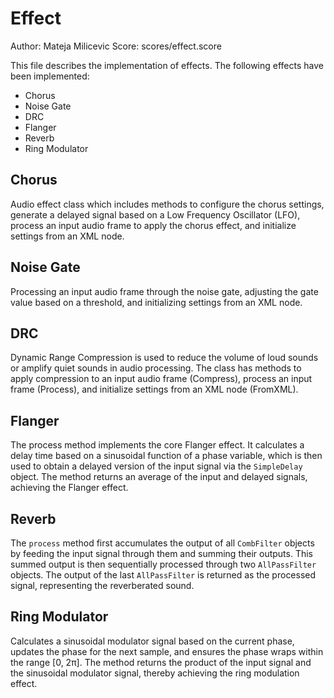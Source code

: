 # Effect 
Author: Mateja Milicevic Score: scores/effect.score

This file describes the implementation of effects. The following effects have been implemented:

* Chorus
* Noise Gate
* DRC
* Flanger
* Reverb
* Ring Modulator

## Chorus

Audio effect class which includes methods to configure the chorus settings, generate a delayed signal based on a Low Frequency Oscillator (LFO), process an input audio frame to apply the chorus effect, and initialize settings from an XML node. 

## Noise Gate

Processing an input audio frame through the noise gate, adjusting the gate value based on a threshold, and initializing settings from an XML node.

## DRC

Dynamic Range Compression is used to reduce the volume of loud sounds or amplify quiet sounds in audio processing. The class has methods to apply compression to an input audio frame (Compress), process an input frame (Process), and initialize settings from an XML node (FromXML).

## Flanger 

The process method implements the core Flanger effect. It calculates a delay time based on a sinusoidal function of a phase variable, which is then used to obtain a delayed version of the input signal via the ``SimpleDelay`` object. The method returns an average of the input and delayed signals, achieving the Flanger effect.

## Reverb 

The `` process `` method first accumulates the output of all ``CombFilter`` objects by feeding the input signal through them and summing their outputs. This summed output is then sequentially processed through two ``AllPassFilter`` objects. The output of the last ``AllPassFilter`` is returned as the processed signal, representing the reverberated sound.

## Ring Modulator

Calculates a sinusoidal modulator signal based on the current phase, updates the phase for the next sample, and ensures the phase wraps within the range [0, 2π]. The method returns the product of the input signal and the sinusoidal modulator signal, thereby achieving the ring modulation effect.